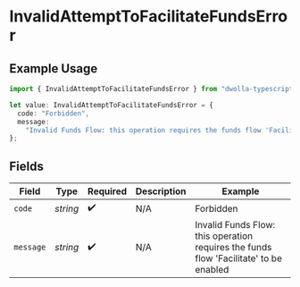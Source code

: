 # InvalidAttemptToFacilitateFundsError

## Example Usage

```typescript
import { InvalidAttemptToFacilitateFundsError } from "dwolla-typescript";

let value: InvalidAttemptToFacilitateFundsError = {
  code: "Forbidden",
  message:
    "Invalid Funds Flow: this operation requires the funds flow 'Facilitate' to be enabled",
};
```

## Fields

| Field                                                                                 | Type                                                                                  | Required                                                                              | Description                                                                           | Example                                                                               |
| ------------------------------------------------------------------------------------- | ------------------------------------------------------------------------------------- | ------------------------------------------------------------------------------------- | ------------------------------------------------------------------------------------- | ------------------------------------------------------------------------------------- |
| `code`                                                                                | *string*                                                                              | :heavy_check_mark:                                                                    | N/A                                                                                   | Forbidden                                                                             |
| `message`                                                                             | *string*                                                                              | :heavy_check_mark:                                                                    | N/A                                                                                   | Invalid Funds Flow: this operation requires the funds flow 'Facilitate' to be enabled |